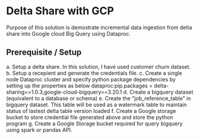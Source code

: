 # Delta Share with GCP

Purpose of this solution is demostrate incremental data ingestion from delta share into Google cloud Big Query using Dataproc.

## Prerequisite / Setup
a. Setup a delta share. In this solution, I have used customer churn dataset.
b. Setup a recepient and generate the credentials file.
c. Create a single node Dataproc cluster and specify python package dependencies by setting up the properties as below
    dataproc:pip.packages = delta-sharing==1.0.3,google-cloud-bigquery==3.20.1
d. Create a bigquery dataset (equivalent to a database or schema)
e. Create the "job_reference_table" in bigquery dataset. This table will be used as a watermark table to maintain status of lastest delta table version loaded
f. Create a Google storage bucket to store credential file generated above and store the python program
g. Create a Google Storage bucket required for query bigquery using spark or pandas API.

